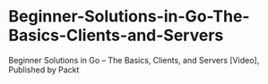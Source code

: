 # Beginner-Solutions-in-Go-The-Basics-Clients-and-Servers
Beginner Solutions in Go – The Basics, Clients, and Servers [Video], Published by Packt
